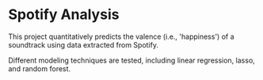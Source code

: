 # Spotify Analysis

This project quantitatively predicts the valence (i.e., 'happiness') of a soundtrack using data extracted from Spotify.

Different modeling techniques are tested, including linear regression, lasso, and random forest.
